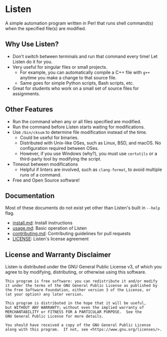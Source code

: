# Listen

A simple automation program written in Perl that runs shell command(s) when the specified file(s) are modified.

## Why Use Listen?

* Don't switch between terminals and run that command every time! Let Listen do it for you.
* Very useful for singular files or small projects.
  * For example, you can automatically compile a C++ file with `g++` anytime you make a change to that source file.
  * Same goes for simple Python scripts, Bash scripts, etc.
* Great for students who work on a small set of source files for assignments.

## Other Features

* Run the command when any or all files specified are modified.
* Run the command before Listen starts waiting for modifications.
* Use `/bin/cksum` to determine file modification instead of the time.
  * Could be useful for binaries.
  * Distributed with Unix-like OSes, such as Linux, BSD, and macOS. No configuration required between OSes.
  * However, if you use Windows (why?), you must use `certutils` or a third-party tool by modifying the script.
* Timeout between modifications 
  * Helpful if linters are involved, such as `clang-format`, to avoid multiple runs of a command.
* Free and Open Source software!

## Documentation

Most of these documents do not exist yet other than Listen's built in `--help` flag.

* [install.md](docs/install.md): Install instructions
* [usage.md](docs/usage.md): Basic operation of Listen
* [contributing.md](docs/contributing.md): Contributing guidelines for pull requests
* [LICENSE](LICENSE): Listen's license agreement

## License and Warranty Disclaimer

Listen is distributed under the GNU General Public License v3, of which you agree to by modifying, distributing, or otherwise using this software.

```
This program is free software: you can redistribute it and/or modify
it under the terms of the GNU General Public License as published by
the Free Software Foundation, either version 3 of the License, or
(at your option) any later version.

This program is distributed in the hope that it will be useful,
but WITHOUT ANY WARRANTY; without even the implied warranty of
MERCHANTABILITY or FITNESS FOR A PARTICULAR PURPOSE.  See the
GNU General Public License for more details.

You should have received a copy of the GNU General Public License
along with this program.  If not, see <https://www.gnu.org/licenses/>.
```
